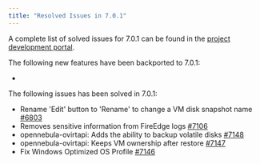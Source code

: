 ```yaml
---
title: "Resolved Issues in 7.0.1"
---
```


<a id="resolved-issues-701"></a>

<!--# Resolved Issues 7.0.1 -->


A complete list of solved issues for 7.0.1 can be found in the [project development portal](https://github.com/OpenNebula/one/milestone/72).

The following new features have been backported to 7.0.1:

  -

The following issues has been solved in 7.0.1:

  - Rename 'Edit' button to 'Rename' to change a VM disk snapshot name [#6803](https://github.com/OpenNebula/one/issues/6803)
  - Removes sensitive information from FireEdge logs [#7106](https://github.com/OpenNebula/one/issues/7106)
  - opennebula-ovirtapi: Adds the ability to backup volatile disks [#7148](https://github.com/OpenNebula/one/issues/7148)
  - opennebula-ovirtapi: Keeps VM ownership after restore [#7147](https://github.com/OpenNebula/one/issues/7147)
  - Fix Windows Optimized OS Profile [#7146](https://github.com/OpenNebula/one/issues/7146)
